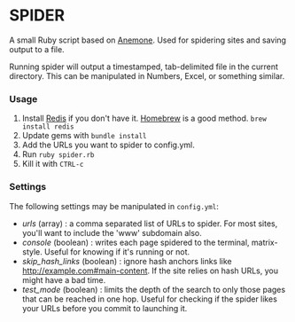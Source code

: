 # SPIDER

A small Ruby script based on [Anemone](http://anemone.rubyforge.org). Used for spidering sites and saving output to a file. 

Running spider will output a timestamped, tab-delimited file in the current directory. This can be manipulated in Numbers, Excel, or something similar.

### Usage

1. Install [Redis](http://redis.io) if you don't have it. [Homebrew](http://mxcl.github.com/homebrew/) is a good method. <code>brew install redis</code>
1. Update gems with <code>bundle install</code>
1. Add the URLs you want to spider to config.yml. 
1. Run <code>ruby spider.rb</code>
1. Kill it with <code>CTRL-c</code>

### Settings

The following settings may be manipulated in <code>config.yml</code>:

* *urls* (array) : a comma separated list of URLs to spider. For most sites, you'll want to include the 'www' subdomain also.
* *console* (boolean) : writes each page spidered to the terminal, matrix-style. Useful for knowing if it's running or not. 
* *skip_hash_links* (boolean) : ignore hash anchors links like http://example.com#main-content. If the site relies on hash URLs, you might have a bad time. 
* *test_mode* (boolean) : limits the depth of the search to only those pages that can be reached in one hop. Useful for checking if the spider likes your URLs before you commit to launching it. 
